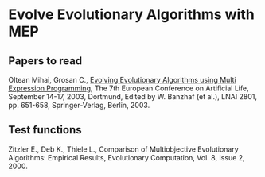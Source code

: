 # Evolve Evolutionary Algorithms with MEP

## Papers to read

Oltean Mihai, Grosan C., [Evolving Evolutionary Algorithms using Multi Expression Programming](..\papers\oltean_ecal2003.pdf), The 7th European Conference on Artificial Life, September 14-17, 2003, Dortmund, Edited by W. Banzhaf (et al.), LNAI 2801, pp. 651-658, Springer-Verlag, Berlin, 2003.

## Test functions

Zitzler E., Deb K., Thiele L., Comparison of Multiobjective Evolutionary Algorithms: Empirical Results, Evolutionary Computation, Vol. 8, Issue 2, 2000.
